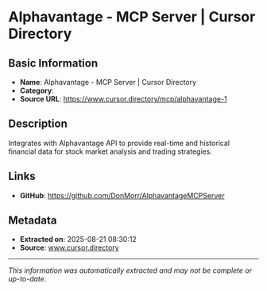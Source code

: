 # Alphavantage - MCP Server | Cursor Directory

## Basic Information
- **Name**: Alphavantage - MCP Server | Cursor Directory
- **Category**: 
- **Source URL**: https://www.cursor.directory/mcp/alphavantage-1

## Description
Integrates with Alphavantage API to provide real-time and historical financial data for stock market analysis and trading strategies.

## Links
- **GitHub**: https://github.com/DonMorr/AlphavantageMCPServer
## Metadata
- **Extracted on**: 2025-08-21 08:30:12
- **Source**: www.cursor.directory

---
*This information was automatically extracted and may not be complete or up-to-date.*
